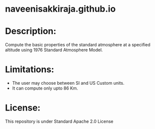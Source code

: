 # naveenisakkiraja.github.io

# Description:
Compute the basic properties of the standard atmosphere at a specified altitude using 1976 Standard Atmosphere Model.
# Limitations:
* The user may choose between SI and US Custom units.
* It can compute only upto 86 Km.
# License:
This repository is under Standard Apache 2.0 License
